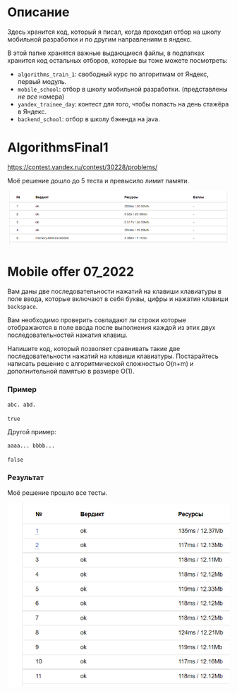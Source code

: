 # Описание

Здесь хранится код, который я писал, когда проходил отбор на школу мобильной разработки и по другим направлениям в яндекс.

В этой папке хранятся важные выдающиеся файлы, в подпапках хранится код остальных отборов, которые вы тоже можете посмотреть:

- `algorithms_train_1`: свободный курс по алгоритмам от Яндекс, первый модуль.
- `mobile_school`: отбор в школу мобильной разработки. (представлены _не все_ номера)
- `yandex_trainee_day`: контест для того, чтобы попасть на день стажёра в Яндекс.
- `backend_school`: отбор в школу бэкенда на java.

# AlgorithmsFinal1

https://contest.yandex.ru/contest/30228/problems/

Моё решение дошло до 5 теста и превысило лимит памяти.

![Log](https://github.com/Prikalel/OldCode/blob/main/DeadProjects/yandex_competition/AlgorithmsFinal1.png?raw=true)

# Mobile offer 07_2022

Вам даны две последовательности нажатий на клавиши клавиатуры в поле ввода, которые включают в себя буквы, цифры и нажатия клавиши `backspace`.

Вам необходимо проверить совпадают ли строки которые отображаются в поле ввода после выполнения каждой из этих двух последовательностей нажатия клавиш.

Напишите код, который позволяет сравнивать такие две последовательности нажатий на клавиши клавиатуры. Постарайтесь написать решение c алгоритмической сложностью O(n+m) и дополнительной памятью в размере O(1).

### Пример

```
abc. abd.

true
```
Другой пример:
```
aaaa... bbbb...

false
```

### Результат

Моё решение прошло все тесты.

![Log](https://github.com/Prikalel/OldCode/blob/main/DeadProjects/yandex_competition/MobileOffer_2022_07.png?raw=true)
